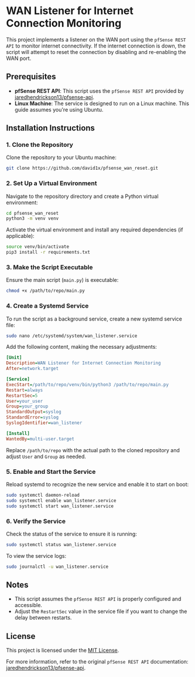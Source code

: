 # WAN Listener for Internet Connection Monitoring

This project implements a listener on the WAN port using the `pfSense REST API` to monitor internet connectivity. If the internet connection is down, the script will attempt to reset the connection by disabling and re-enabling the WAN port.

## Prerequisites

- **pfSense REST API**: This script uses the `pfSense REST API` provided by [jaredhendrickson13/pfsense-api](https://github.com/jaredhendrickson13/pfsense-api).
- **Linux Machine**: The service is designed to run on a Linux machine. This guide assumes you're using Ubuntu.

## Installation Instructions

### 1. Clone the Repository
Clone the repository to your Ubuntu machine:
```bash
git clone https://github.com/david1x/pfsense_wan_reset.git
```

### 2. Set Up a Virtual Environment
Navigate to the repository directory and create a Python virtual environment:
```bash
cd pfsense_wan_reset
python3 -m venv venv
```
Activate the virtual environment and install any required dependencies (if applicable):
```bash
source venv/bin/activate
pip3 install -r requirements.txt
```

### 3. Make the Script Executable
Ensure the main script (`main.py`) is executable:
```bash
chmod +x /path/to/repo/main.py
```

### 4. Create a Systemd Service
To run the script as a background service, create a new systemd service file:
```bash
sudo nano /etc/systemd/system/wan_listener.service
```

Add the following content, making the necessary adjustments:
```ini
[Unit]
Description=WAN Listener for Internet Connection Monitoring
After=network.target

[Service]
ExecStart=/path/to/repo/venv/bin/python3 /path/to/repo/main.py
Restart=always
RestartSec=5
User=your_user
Group=your_group
StandardOutput=syslog
StandardError=syslog
SyslogIdentifier=wan_listener

[Install]
WantedBy=multi-user.target
```
Replace `/path/to/repo` with the actual path to the cloned repository and adjust `User` and `Group` as needed.

### 5. Enable and Start the Service
Reload systemd to recognize the new service and enable it to start on boot:
```bash
sudo systemctl daemon-reload
sudo systemctl enable wan_listener.service
sudo systemctl start wan_listener.service
```

### 6. Verify the Service
Check the status of the service to ensure it is running:
```bash
sudo systemctl status wan_listener.service
```

To view the service logs:
```bash
sudo journalctl -u wan_listener.service
```

## Notes
- This script assumes the `pfSense REST API` is properly configured and accessible.
- Adjust the `RestartSec` value in the service file if you want to change the delay between restarts.

## License
This project is licensed under the [MIT License](LICENSE).

For more information, refer to the original `pfSense REST API` documentation: [jaredhendrickson13/pfsense-api](https://github.com/jaredhendrickson13/pfsense-api).

